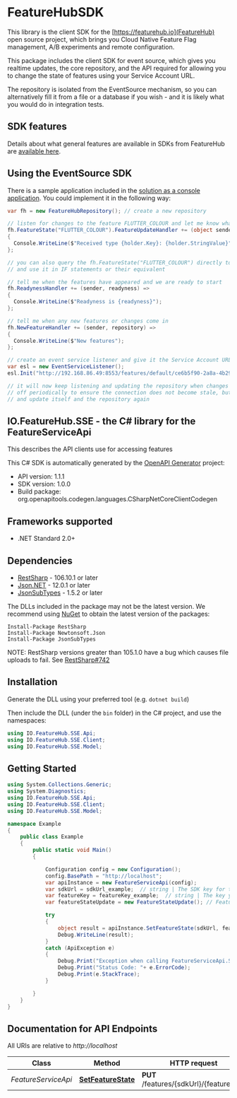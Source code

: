 # FeatureHubSDK

This library is the client SDK for the [https://featurehub.io](FeatureHub) open source project,
which brings you Cloud Native Feature Flag management, A/B experiments and remote configuration. 

This package includes the client SDK for event source, which gives you realtime updates, the
core repository, and the API required for allowing you to change the state of features using
your Service Account URL. 

The repository is isolated from the EventSource mechanism, so you can alternatively fill it
from a file or a database if you wish - and it is likely what you would do in integration tests.

## SDK features 
Details about what general features are available in SDKs from FeatureHub are [available here](https://docs.featurehub.io/#sdks).

## Using the EventSource SDK

There is a sample application included in the [solution as a console application](https://github.com/featurehub-io/featurehub/tree/master/sdks/client-csharp/ConsoleApp1).
You could implement it in the following way:

```c#
var fh = new FeatureHubRepository(); // create a new repository

// listen for changes to the feature FLUTTER_COLOUR and let me know what they are
fh.FeatureState("FLUTTER_COLOUR").FeatureUpdateHandler += (object sender, IFeatureStateHolder holder) =>
{
  Console.WriteLine($"Received type {holder.Key}: {holder.StringValue}");        
};

// you can also query the fh.FeatureState("FLUTTER_COLOUR") directly to see what its current state is
// and use it in IF statements or their equivalent

// tell me when the features have appeared and we are ready to start
fh.ReadynessHandler += (sender, readyness) =>
{
  Console.WriteLine($"Readyness is {readyness}");
};

// tell me when any new features or changes come in
fh.NewFeatureHandler += (sender, repository) =>
{
  Console.WriteLine($"New features");
};

// create an event service listener and give it the Service Account URL from the Admin-UI
var esl = new EventServiceListener();
esl.Init("http://192.168.86.49:8553/features/default/ce6b5f90-2a8a-4b29-b10f-7f1c98d878fe/VNftuX5LV6PoazPZsEEIBujM4OBqA1Iv9f9cBGho2LJylvxXMXKGxwD14xt2d7Ma3GHTsdsSO8DTvAYF", fh);

// it will now keep listening and updating the repository when changes come in. The server will kick it
// off periodically to ensure the connection does not become stale, but it will automatically reconnect
// and update itself and the repository again
``` 

## IO.FeatureHub.SSE - the C# library for the FeatureServiceApi

This describes the API clients use for accessing features

This C# SDK is automatically generated by the [OpenAPI Generator](https://openapi-generator.tech) project:

- API version: 1.1.1
- SDK version: 1.0.0
- Build package: org.openapitools.codegen.languages.CSharpNetCoreClientCodegen

## Frameworks supported
- .NET Standard 2.0+

## Dependencies

- [RestSharp](https://www.nuget.org/packages/RestSharp) - 106.10.1 or later
- [Json.NET](https://www.nuget.org/packages/Newtonsoft.Json/) - 12.0.1 or later
- [JsonSubTypes](https://www.nuget.org/packages/JsonSubTypes/) - 1.5.2 or later

The DLLs included in the package may not be the latest version. We recommend using [NuGet](https://docs.nuget.org/consume/installing-nuget) to obtain the latest version of the packages:
```
Install-Package RestSharp
Install-Package Newtonsoft.Json
Install-Package JsonSubTypes
```

NOTE: RestSharp versions greater than 105.1.0 have a bug which causes file uploads to fail. See [RestSharp#742](https://github.com/restsharp/RestSharp/issues/742)

<a name="installation"></a>
## Installation
Generate the DLL using your preferred tool (e.g. `dotnet build`)

Then include the DLL (under the `bin` folder) in the C# project, and use the namespaces:
```csharp
using IO.FeatureHub.SSE.Api;
using IO.FeatureHub.SSE.Client;
using IO.FeatureHub.SSE.Model;
```
<a name="getting-started"></a>
## Getting Started

```csharp
using System.Collections.Generic;
using System.Diagnostics;
using IO.FeatureHub.SSE.Api;
using IO.FeatureHub.SSE.Client;
using IO.FeatureHub.SSE.Model;

namespace Example
{
    public class Example
    {
        public static void Main()
        {

            Configuration config = new Configuration();
            config.BasePath = "http://localhost";
            var apiInstance = new FeatureServiceApi(config);
            var sdkUrl = sdkUrl_example;  // string | The SDK key for the environment and service account
            var featureKey = featureKey_example;  // string | The key you wish to update/action
            var featureStateUpdate = new FeatureStateUpdate(); // FeatureStateUpdate |  (optional) 

            try
            {
                object result = apiInstance.SetFeatureState(sdkUrl, featureKey, featureStateUpdate);
                Debug.WriteLine(result);
            }
            catch (ApiException e)
            {
                Debug.Print("Exception when calling FeatureServiceApi.SetFeatureState: " + e.Message );
                Debug.Print("Status Code: "+ e.ErrorCode);
                Debug.Print(e.StackTrace);
            }

        }
    }
}
```

<a name="documentation-for-api-endpoints"></a>
## Documentation for API Endpoints

All URIs are relative to *http://localhost*

Class | Method | HTTP request | Description
------------ | ------------- | ------------- | -------------
*FeatureServiceApi* | [**SetFeatureState**](docs/FeatureServiceApi.md#setfeaturestate) | **PUT** /features/{sdkUrl}/{featureKey} | 


<a name="documentation-for-models"></a>

